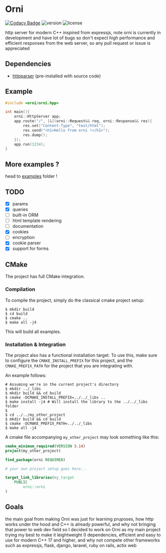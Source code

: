 # Orni

[![Codacy Badge](https://api.codacy.com/project/badge/Grade/2a7358ca0dcc4022a085bc5037cfcea7)](https://app.codacy.com/gh/Dammibruh/orni?utm_source=github.com&utm_medium=referral&utm_content=Dammibruh/orni&utm_campaign=Badge_Grade)
![version](https://img.shields.io/badge/version-v0.1--alpha-red)
![license](https://img.shields.io/badge/license-AGPLv3-blue)

http server for modern C++ inspired from expressjs,
note orni is currently in development and have lot of bugs so don't expect high performance and efficient responses from the web server, so any pull request or issue is appreciated
## Dependencies
- [httpparser](https://github.com/nekipelov/httpparser) (pre-installed with source code)

## Example


```cpp
#include <orni/orni.hpp>

int main(){
    orni::HttpServer app;
    app.route("/", [&](orni::Request&& req, orni::Response&& res){
        res.set("Content-Type", "text/html");
        res.send("<h1>Hello from orni !</h1>");
        res.dump();
    });
    app.run(1234);
}
```
## More examples ?
head to [examples](https://github.com/Dammibruh/orni/tree/main/examples) folder ! 

## TODO
- [x] params
- [x] queries
- [ ] built-in ORM
- [ ] html template rendering
- [ ] documentation
- [x] cookies
- [ ] encryption
- [x] cookie parser
- [x] support for forms

## CMake

The project has full CMake integration.

### Compilation

To compile the project, simply do the classical cmake project setup:

```shell
$ mkdir build
$ cd build
$ cmake ..
$ make all -j4 
```

This will build all examples.

### Installation & Integration

The project also has a functional installation target. To use this, make sure
to configure the `CMAKE_INSTALL_PREFIX` for this project, and the `CMAKE_PREFIX_PATH`
for the project that you are integrating with.

An example follows:
```shell
# Assuming we're in the current project's directory
$ mkdir ../_libs
$ mkdir build && cd build
$ cmake -DCMAKE_INSTALL_PREFIX=../../_libs ..
$ make install -j4 # Will install the library to the ../../_libs folder
$
$ cd ../../my_other_project
$ mkdir build && cd build
$ cmake -DCMAKE_PREFIX_PATH=../../_libs
$ make all -j4
```

A cmake file accompanying `my_other_project` may look something like this:
```cmake
cmake_minimum_required(VERSION 3.14)
project(my_other_project)

find_package(orni REQUIRED)

# your own project setup goes here...

target_link_libraries(my_target
    PUBLIC
        orni::orni
)
```

## Goals

the main goal from making Orni was just for learning pruposes, how http works under the hood
and C++ is already powerful, and why not bringing that power to web dev field so I decided
to work on Orni as my main project trying my best to make it leightweight 0 dependencies, 
efficient and easy to use for modern C++ 17 and higher, and why not compete other frameworks
such as expressjs, flask, django, laravel, ruby on rails, actix web 
